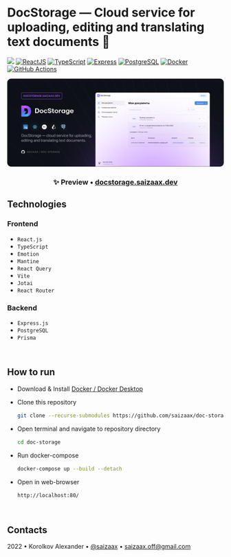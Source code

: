 # DocStorage — Cloud service for uploading, editing and translating text documents 📄

[![](https://img.shields.io/website?down_message=offline&label=docstorage.saizaax.dev&up_message=online&url=http%3A%2F%2Fdocstorage.saizaax.dev%2F)](https://docstorage.saizaax.dev/)
[![ReactJS](https://img.shields.io/badge/React.js-282C34?logo=react&logoColor=white)](https://reactjs.org/)
[![TypeScript](https://img.shields.io/badge/TypeScript-3178C6?logo=typescript&logoColor=white)](https://www.typescriptlang.org/)
[![Express](https://img.shields.io/badge/Express-ffffff?logo=express&logoColor=black)](https://expressjs.com/)
[![PostgreSQL](https://img.shields.io/badge/PostgreSQL-4169E1.svg?logo=postgresql&logoColor=white)](https://www.postgresql.org/)
[![Docker](https://img.shields.io/badge/Docker-%230db7ed.svg?logo=docker&logoColor=white)](https://www.docker.com/)
[![GitHub Actions](https://img.shields.io/badge/GitHub%20Actions-2088FF?logo=githubactions&logoColor=white)](https://github.com/features/actions)

![](preview.png)

<h3 align="center">
✨ Preview • <a href="https://docstorage.saizaax.dev/">docstorage.saizaax.dev</a>
</h3>

## Technologies

### Frontend
- `React.js`
- `TypeScript`
- `Emotion`
- `Mantine`
- `React Query`
- `Vite`
- `Jotai`
- `React Router`

### Backend
- `Express.js`
- `PostgreSQL`
- `Prisma`

<br>

## How to run

* Download & Install [Docker / Docker Desktop](https://www.docker.com/products/docker-desktop)

* Clone this repository
    ```bash
    git clone --recurse-submodules https://github.com/saizaax/doc-storage
    ```

* Open terminal and navigate to repository directory
    ```bash
    cd doc-storage
    ```

* Run docker-compose 
    ```bash
    docker-compose up --build --detach
    ```

* Open in web-browser
    ```bash
    http://localhost:80/
    ```

<br>

## Contacts

2022 • Korolkov Alexander • [@saizaax](https://t.me/saizaax) • [saizaax.off@gmail.com](mailto:saizaax.off@gmail.com)